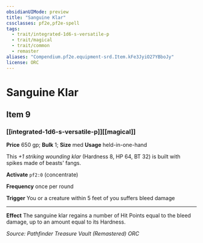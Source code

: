 ```yaml
---
obsidianUIMode: preview
title: "Sanguine Klar"
cssclasses: pf2e,pf2e-spell
tags:
  - trait/integrated-1d6-s-versatile-p
  - trait/magical
  - trait/common
  - remaster
aliases: "Compendium.pf2e.equipment-srd.Item.kFe3JyiO27YBboJy"
license: ORC
---
```

# Sanguine Klar
## Item 9
### [[integrated-1d6-s-versatile-p]][[magical]]


**Price** 650 gp; 
**Bulk** 1; **Size** med
**Usage** held-in-one-hand

This _+1 striking wounding klar_ (Hardness 8, HP 64, BT 32) is built with spikes made of beasts' fangs.

**Activate** `pf2:0` (concentrate)

**Frequency** once per round

**Trigger** You or a creature within 5 feet of you suffers bleed damage

* * *

**Effect** The sanguine klar regains a number of Hit Points equal to the bleed damage, up to an amount equal to its Hardness.

*Source: Pathfinder Treasure Vault (Remastered)*
*ORC*